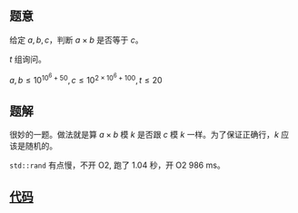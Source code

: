 ## 题意
给定 $a, b, c$，判断 $a \times b$ 是否等于 $c$。

$t$ 组询问。

$a, b \leq 10^{10^6 + 50}, c \leq 10^{2 \times 10^6 + 100}, t \leq 20$

## 题解
很妙的一题。做法就是算 $a \times b$ 模 $k$ 是否跟 $c$ 模 $k$ 一样。为了保证正确行，$k$ 应该是随机的。

`std::rand` 有点慢，不开 O2, 跑了 $1.04$ 秒，开 O2 $986$ ms。

## [代码](https://raw.verge.tk/rb-tree/rb-tree/main/Code/Luogu/P8459.cpp)